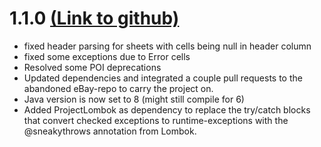 1.1.0 [(Link to github)](https://github.com/iSnow/xcelite/releases/tag/v1.1.0)
=====================================
- fixed header parsing for sheets with cells being null in header column 
- fixed some exceptions due to Error cells
- Resolved some POI deprecations 
- Updated dependencies and integrated a couple pull requests to the abandoned eBay-repo to carry the project on.
- Java version is now set to 8 (might still compile for 6)
- Added ProjectLombok as dependency to replace the try/catch blocks that convert checked exceptions to runtime-exceptions with the @sneakythrows annotation from Lombok.

